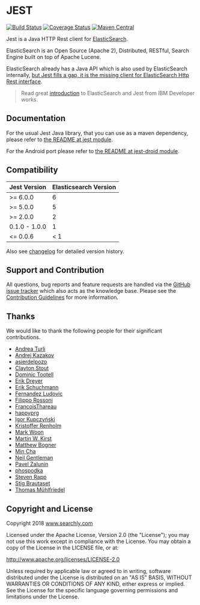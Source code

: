 JEST
====

[![Build Status](https://travis-ci.org/searchbox-io/Jest.svg?branch=master)](https://travis-ci.org/searchbox-io/Jest)
[![Coverage Status](https://coveralls.io/repos/searchbox-io/Jest/badge.svg?branch=master)](https://coveralls.io/r/searchbox-io/Jest?branch=master)
[![Maven Central](https://maven-badges.herokuapp.com/maven-central/io.searchbox/jest/badge.svg)](https://maven-badges.herokuapp.com/maven-central/io.searchbox/jest)


Jest is a Java HTTP Rest client for [ElasticSearch][es].

ElasticSearch is an Open Source (Apache 2), Distributed, RESTful, Search Engine built on top of Apache Lucene.

ElasticSearch already has a Java API which is also used by ElasticSearch internally, [but Jest fills a gap, it is the missing client for ElasticSearch Http Rest interface](#comparison-to-native-api).

>Read great [introduction][ibm] to ElasticSearch and Jest from IBM Developer works.


Documentation
---------------------
For the usual Jest Java library, that you can use as a maven dependency, please refer to [the README at jest module][readme].

For the Android port please refer to [the README at jest-droid module][droidreadme].


Compatibility
------------
Jest Version | Elasticsearch Version
--- | ---
\>= 6.0.0 | 6
\>= 5.0.0 | 5
\>= 2.0.0 | 2
0.1.0 - 1.0.0 | 1
<= 0.0.6 | < 1

Also see [changelog][changelog] for detailed version history.


Support and Contribution
------------
All questions, bug reports and feature requests are handled via the [GitHub issue tracker][issuetracker] which also acts as the knowledge base. Please see the [Contribution Guidelines][contributing] for more information.


Thanks
---------------------

We would like to thank the following people for their significant contributions.
* [Andrea Turli](https://github.com/andreaturli)
* [Andrej Kazakov](https://github.com/andrejserafim)
* [asierdelpozo](https://github.com/asierdelpozo)
* [Clayton Stout](https://github.com/cfstout)
* [Dominic Tootell](https://github.com/tootedom)      
* [Erik Dreyer](https://github.com/edreyer)
* [Erik Schuchmann](https://github.com/eschuchmann)
* [Fernandez Ludovic](https://github.com/ldez)
* [Filippo Rossoni](https://github.com/filippor)
* [FrancoisThareau](https://github.com/FrancoisThareau)
* [happyprg](https://github.com/happyprg)
* [Igor Kupczyński](https://github.com/igor-kupczynski)
* [Kristoffer Renholm](https://github.com/renholm)
* [Mark Woon](https://github.com/markwoon)
* [Martin W. Kirst](https://github.com/nitram509)
* [Matthew Bogner](https://github.com/matthewbogner)
* [Min Cha](https://github.com/MinCha)
* [Neil Gentleman](https://github.com/nigelzor)
* [Pavel Zalunin](https://github.com/whiter4bbit)
* [phospodka](https://github.com/phospodka)
* [Steven Rapp](https://github.com/srapp)
* [Stig Brautaset](https://github.com/stig)
* [Thomas Mühlfriedel](https://github.com/tomsen-san)


Copyright and License
---------------------

Copyright 2018 www.searchly.com

Licensed under the Apache License, Version 2.0 (the "License"); you may not use this work except in
compliance with the License. You may obtain a copy of the License in the LICENSE file, or at:

http://www.apache.org/licenses/LICENSE-2.0

Unless required by applicable law or agreed to in writing, software distributed under the License is
distributed on an "AS IS" BASIS, WITHOUT WARRANTIES OR CONDITIONS OF ANY KIND, either express or implied.
See the License for the specific language governing permissions and limitations under the License.



[es]: http://www.elasticsearch.org
[ibm]: http://www.ibm.com/developerworks/java/library/j-javadev2-24/index.html?ca=drs-
[readme]: https://github.com/searchbox-io/Jest/tree/master/jest
[droidreadme]: https://github.com/searchbox-io/Jest/tree/master/jest-droid
[changelog]: https://github.com/searchbox-io/Jest/wiki/Changelog
[issuetracker]: https://github.com/searchbox-io/Jest/issues
[contributing]: https://github.com/searchbox-io/Jest/blob/master/CONTRIBUTING.md

